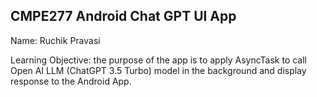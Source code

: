 ## CMPE277 Android Chat GPT UI App

Name: Ruchik Pravasi

Learning Objective: the purpose of the app is to apply AsyncTask to call Open AI LLM (ChatGPT 3.5 Turbo) model in the background and display response to the Android App. 

